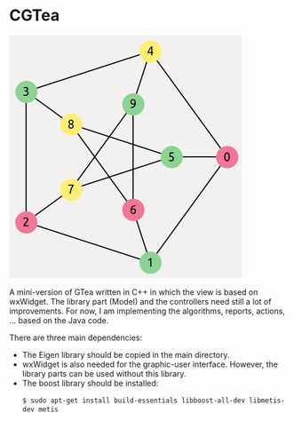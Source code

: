 # CGTea

![CGTea](https://github.com/rostam/CGTea/blob/master/doc/images/image.png)


A mini-version of GTea written in C++ in which the view is based on wxWidget.
The library part (Model) and the controllers need still a lot of improvements.
For now, I am implementing the algorithms, reports, actions, ... based on the Java code.

There are three main dependencies:
- The Eigen library should be copied in the main directory.
- wxWidget is also needed for the graphic-user interface. However, the library parts can be used without this library.
- The boost library should be installed: 
     ```
     $ sudo apt-get install build-essentials libboost-all-dev libmetis-dev metis
     ```
